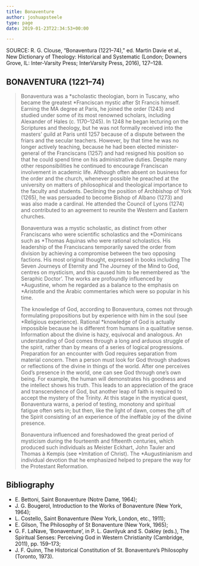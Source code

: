 ```yaml
---
title: Bonaventure
author: joshuapsteele
type: page
date: 2019-01-23T22:34:53+00:00

---
```

SOURCE: R. G. Clouse, “Bonaventura (1221–74),” ed. Martin Davie et al., New Dictionary of Theology: Historical and Systematic (London; Downers Grove, IL: Inter-Varsity Press; InterVarsity Press, 2016), 127–128.

## BONAVENTURA (1221–74)

> Bonaventura was a \*scholastic theologian, born in Tuscany, who became the greatest \*Franciscan mystic after St Francis himself. Earning the MA degree at Paris, he joined the order (1243) and studied under some of its most renowned scholars, including Alexander of Hales (c. 1170–1245). In 1248 he began lecturing on the Scriptures and theology, but he was not formally received into the masters’ guild at Paris until 1257 because of a dispute between the friars and the secular teachers. However, by that time he was no longer actively teaching, because he had been elected minister-general of the Franciscans (1257) and had resigned his position so that he could spend time on his administrative duties. Despite many other responsibilities he continued to encourage Franciscan involvement in academic life. Although often absent on business for the order and the church, whenever possible he preached at the university on matters of philosophical and theological importance to the faculty and students. Declining the position of Archbishop of York (1265), he was persuaded to become Bishop of Albano (1273) and was also made a cardinal. He attended the Council of Lyons (1274) and contributed to an agreement to reunite the Western and Eastern churches.
> 
> Bonaventura was a mystic scholastic, as distinct from other Franciscans who were scientific scholastics and the \*Dominicans such as \*Thomas Aquinas who were rational scholastics. His leadership of the Franciscans temporarily saved the order from division by achieving a compromise between the two opposing factions. His most original thought, expressed in books including The Seven Journeys of Eternity and The Journey of the Mind to God, centres on mysticism, and this caused him to be remembered as ‘the Seraphic Doctor’. The works are profoundly influenced by \*Augustine, whom he regarded as a balance to the emphasis on \*Aristotle and the Arabic commentaries which were so popular in his time.
> 
> The knowledge of God, according to Bonaventura, comes not through formulating propositions but by experience with him in the soul (see \*Religious experience). Rational \*knowledge of God is actually impossible because he is different from humans in a qualitative sense. Information about the divine is hazy, equivocal and analogous. An understanding of God comes through a long and arduous struggle of the spirit, rather than by means of a series of logical progressions. Preparation for an encounter with God requires separation from material concern. Then a person must look for God through shadows or reflections of the divine in things of the world. After one perceives God’s presence in the world, one can see God through one’s own being. For example, the human will demonstrates his goodness and the intellect shows his truth. This leads to an appreciation of the grace and transcendence of God, but another leap of faith is required to accept the mystery of the Trinity. At this stage in the mystical quest, Bonaventura warns, a period of testing, monotony and spiritual fatigue often sets in; but then, like the light of dawn, comes the gift of the Spirit consisting of an experience of the ineffable joy of the divine presence.
> 
> Bonaventura influenced and foreshadowed the great period of mysticism during the fourteenth and fifteenth centuries, which produced such individuals as Meister Eckhart, John Tauler and Thomas à Kempis (see \*Imitation of Christ). The \*Augustinianism and individual devotion that he emphasized helped to prepare the way for the Protestant Reformation. 

## Bibliography

  * E. Bettoni, Saint Bonaventure (Notre Dame, 1964); 
  * J. G. Bougerol, Introduction to the Works of Bonaventure (New York, 1964); 
  * L. Costello, Saint Bonaventure (New York, London, etc., 1911); 
  * E. Gilson, The Philosophy of St Bonaventure (New York, 1965); 
  * G. F. LaNave, ‘Bonaventure’, in P. L. Gavrilyuk and S. Oakley (eds.), The Spiritual Senses: Perceiving God in Western Christianity (Cambridge, 2011), pp. 159–173; 
  * J. F. Quinn, The Historical Constitution of St. Bonaventure’s Philosophy (Toronto, 1973).